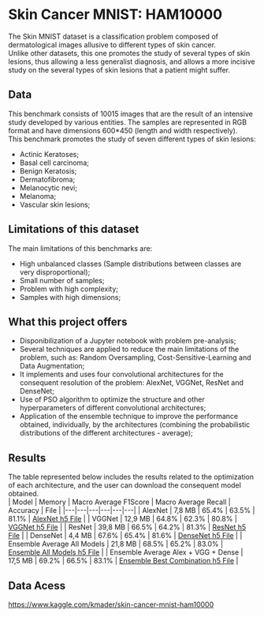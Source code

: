 # Skin Cancer MNIST: HAM10000

The Skin MNIST dataset is a classification problem composed of dermatological images allusive to different types of skin cancer.  
Unlike other datasets, this one promotes the study of several types of skin lesions, thus allowing a less generalist diagnosis, and allows a more incisive study on the several types of skin lesions that a patient might suffer.

## Data
This benchmark consists of 10015 images that are the result of an intensive study developed by various entities. The samples are represented in RGB format and have dimensions 600*450 (length and width respectively).  
This benchmark promotes the study of seven different types of skin lesions:  
* Actinic Keratoses;
* Basal cell carcinoma;
* Benign Keratosis;
* Dermatofibroma;
* Melanocytic nevi;
* Melanoma;
* Vascular skin lesions;

## Limitations of this dataset
The main limitations of this benchmarks are:
* High unbalanced classes (Sample distributions between classes are very disproportional);
* Small number of samples;
* Problem with high complexity;
* Samples with high dimensions;

## What this project offers
* Disponibilization of a Jupyter notebook with problem pre-analysis;
* Several techniques are applied to reduce the main limitations of the problem, such as: Random Oversampling, Cost-Sensitive-Learning and Data Augmentation;
* It implements and uses four convolutional architectures for the consequent resolution of the problem: AlexNet, VGGNet, ResNet and DenseNet;
* Use of PSO algorithm to optimize the structure and other hyperparameters of different convolutional architectures;
* Application of the ensemble technique to improve the performance obtained, individually, by the architectures (combining the probabilistic distributions of the different architectures - average);

## Results
The table represented below includes the results related to the optimization of each architecture, and the user can download the consequent model obtained.  
| Model | Memory | Macro Average F1Score | Macro Average Recall | Accuracy | File | 
|---|---|---|---|---|---|
| AlexNet | 7,8 MB | 65.4% | 63.5% | 81.1% | [AlexNet h5 File](https://github.com/bundasmanu/ProjetoMestrado/blob/master/arquiteturas_otimizadas/Skin_MNIST/alexnet_gbest_oficial.h5?raw=true) |
| VGGNet | 12,9 MB | 64.8% | 62.3% | 80.8% | [VGGNet h5 File](https://github.com/bundasmanu/ProjetoMestrado/blob/master/arquiteturas_otimizadas/Skin_MNIST/vggnet_gbest_oficial.h5?raw=true) |
| ResNet | 39,8 MB |  66.5% |  64.2% | 81.3% | [ResNet h5 File](https://github.com/bundasmanu/ProjetoMestrado/blob/master/arquiteturas_otimizadas/Skin_MNIST/resnet_gbest_oficial.h5?raw=true) |
| DenseNet | 4,4 MB | 67.6% |  65.4% | 81.6% | [DenseNet h5 File](https://github.com/bundasmanu/ProjetoMestrado/blob/master/arquiteturas_otimizadas/Skin_MNIST/densenet_gbest_oficial.h5?raw=true) |
| Ensemble Average All Models | 21,8 MB | 68.5% | 65.2%  | 83.0% | [Ensemble All Models h5 File](https://github.com/bundasmanu/ProjetoMestrado/blob/master/arquiteturas_otimizadas/Skin_MNIST/ensemble_all.h5?raw=true) |
| Ensemble Average Alex + VGG + Dense | 17,5 MB | 69.2% | 66.5%  | 83.1% | [Ensemble Best Combination h5 File](https://github.com/bundasmanu/ProjetoMestrado/blob/master/arquiteturas_otimizadas/Skin_MNIST/ensemble_best.h5?raw=true) |

## Data Acess
https://www.kaggle.com/kmader/skin-cancer-mnist-ham10000
